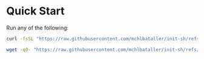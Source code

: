# Quick Start

Run any  of the following:
```sh
curl -fsSL "https://raw.githubusercontent.com/mchlbataller/init-sh/refs/heads/master/INSTALL-ubuntu.sh" | bash
```

```sh
wget -q0- "https://raw.githubusercontent.com/mchlbataller/init-sh/refs/heads/master/INSTALL-ubuntu.sh" | bash
```


